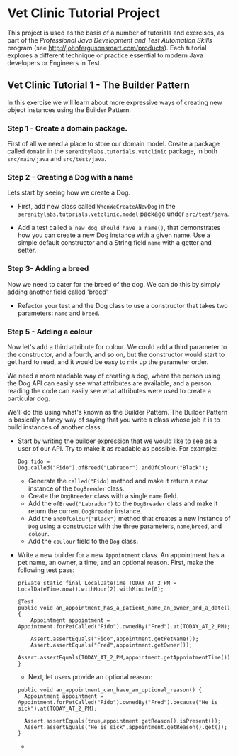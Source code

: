 # Vet Clinic Tutorial Project

This project is used as the basis of a number of tutorials and exercises, as part of the *Professional Java Development and Test Automation Skills* program (see http://johnfergusonsmart.com/products). Each tutorial explores a different technique or practice essential to modern Java developers or Engineers in Test.

## Vet Clinic Tutorial 1 - The Builder Pattern

In this exercise we will learn about more expressive ways of creating new object instances using the Builder Pattern.

### Step 1 - Create a domain package.

First of all we need a place to store our domain model. Create a package called `domain` in the `serenitylabs.tutorials.vetclinic` package, in both `src/main/java` and `src/test/java`.

### Step 2 - Creating a Dog with a name

Lets start by seeing how we create a Dog.

  - First, add new class called `WhenWeCreateANewDog` in the `serenitylabs.tutorials.vetclinic.model` package under `src/test/java`.

  - Add a test called `a_new_dog_should_have_a_name()`, that demonstrates how you can create a new Dog instance with a given name. Use a simple default constructor and a String field `name` with a getter and setter.

### Step 3- Adding a breed
Now we need to cater for the breed of the dog. We can do this by simply adding another field called 'breed'

  - Refactor your test and the Dog class to use a constructor that takes two parameters: `name` and `breed`.

### Step 5 - Adding a colour
Now let's add a third attribute for colour. We could add a third parameter to the constructor, and a fourth, and so on, but the constructor would start to get hard to read, and it would be easy to mix up the parameter order.

We need a more readable way of creating a dog, where the person using the Dog API can easily see what attributes are available, and a person reading the code can easily see what attributes were used to create a particular dog.

We'll do this using what's known as the Builder Pattern. The Builder Pattern is basically a fancy way of saying that you write a class whose job it is to build instances of another class.

 - Start by writing the builder expression that we would like to see as a user of our API. Try to make it as readable as possible. For example:
    ```
    Dog fido = Dog.called("Fido").ofBreed("Labrador").andOfColour("Black");
    ```

    - Generate the `called("Fido)` method and make it return a new instance of the `DogBreeder` class.
    - Create the `DogBreeder` class with a single `name` field.
    - Add the `ofBreed("Labrador")` to the `DogBreader` class and make it return the current `DogBreader` instance.
    - Add the `andOfColour("Black")` method that creates a new instance of `Dog` using a constructor with the three parameters, `name`,`breed`, and `colour`.
    - Add the `coulour` field to the `Dog` class.

- Write a new builder for a new `Appointment` class. An appointment has a pet name, an owner, a time, and an optional reason. First, make the following test pass:
  ```
  private static final LocalDateTime TODAY_AT_2_PM = LocalDateTime.now().withHour(2).withMinute(0);

  @Test
  public void an_appointment_has_a_patient_name_an_owner_and_a_date() {
      Appointment appointment = Appointment.forPetCalled("Fido").ownedBy("Fred").at(TODAY_AT_2_PM);

      Assert.assertEquals("Fido",appointment.getPetName());
      Assert.assertEquals("Fred",appointment.getOwner());
      Assert.assertEquals(TODAY_AT_2_PM,appointment.getAppointmentTime());
  }
  ```

  - Next, let users provide an optional reason:
  ```
  public void an_appointment_can_have_an_optional_reason() {
    Appointment appointment = Appointment.forPetCalled("Fido").ownedBy("Fred").because("He is sick").at(TODAY_AT_2_PM);

    Assert.assertEquals(true,appointment.getReason().isPresent());
    Assert.assertEquals("He is sick",appointment.getReason().get());
  }
  ```






  -
